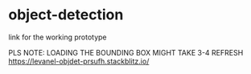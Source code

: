 # object-detection

link for the working prototype

PLS NOTE: LOADING THE BOUNDING BOX MIGHT TAKE 3-4 REFRESH
https://levanel-objdet-prsufh.stackblitz.io/
